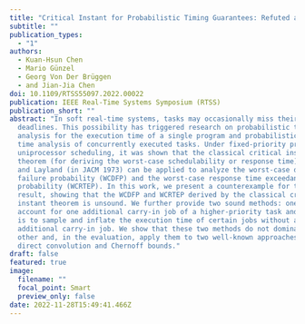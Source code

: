 ```yaml
---
title: "Critical Instant for Probabilistic Timing Guarantees: Refuted and Revisited"
subtitle: ""
publication_types:
  - "1"
authors:
  - Kuan-Hsun Chen
  - Mario Günzel
  - Georg Von Der Brüggen
  - and Jian-Jia Chen
doi: 10.1109/RTSS55097.2022.00022
publication: IEEE Real-Time Systems Symposium (RTSS)
publication_short: ""
abstract: "In soft real-time systems, tasks may occasionally miss their
  deadlines. This possibility has triggered research on probabilistic timing
  analysis for the execution time of a single program and probabilistic response
  time analysis of concurrently executed tasks. Under fixed-priority preemptive
  uniprocessor scheduling, it was shown that the classical critical instant
  theorem (for deriving the worst-case schedulability or response time) by Liu
  and Layland (in JACM 1973) can be applied to analyze the worst-case deadline
  failure probability (WCDFP) and the worst-case response time exceedance
  probability (WCRTEP). In this work, we present a counterexample for this
  result, showing that the WCDFP and WCRTEP derived by the classical critical
  instant theorem is unsound. We further provide two sound methods: one is to
  account for one additional carry-in job of a higher-priority task and another
  is to sample and inflate the execution time of certain jobs without adding one
  additional carry-in job. We show that these two methods do not dominate each
  other and, in the evaluation, apply them to two well-known approaches based on
  direct convolution and Chernoff bounds."
draft: false
featured: true
image:
  filename: ""
  focal_point: Smart
  preview_only: false
date: 2022-11-28T15:49:41.466Z
---
```

